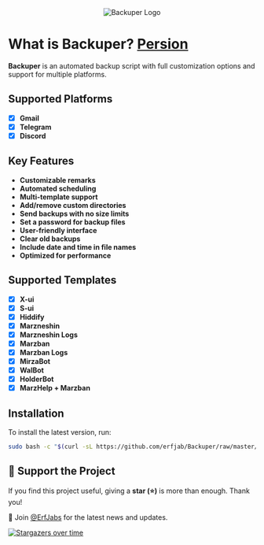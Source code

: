 <div align="center">
  <img src="https://github.com/user-attachments/assets/16cc16e2-f1e5-4ae8-9b5f-bbea33fa39bd" alt="Backuper Logo" />
</div>

# What is Backuper? [Persion](readme-fa.md)
**Backuper** is an automated backup script with full customization options and support for multiple platforms.  

## Supported Platforms  

- [x] **Gmail**  
- [x] **Telegram**  
- [x] **Discord**  

## Key Features  

- **Customizable remarks**  
- **Automated scheduling**  
- **Multi-template support**  
- **Add/remove custom directories**  
- **Send backups with no size limits**  
- **Set a password for backup files**  
- **User-friendly interface**  
- **Clear old backups**  
- **Include date and time in file names**  
- **Optimized for performance**  

## Supported Templates  

- [x] **X-ui**  
- [x] **S-ui**  
- [x] **Hiddify**
- [x] **Marzneshin**  
- [x] **Marzneshin Logs**  
- [x] **Marzban**  
- [x] **Marzban Logs**  
- [x] **MirzaBot**  
- [x] **WalBot**  
- [x] **HolderBot**
- [x] **MarzHelp + Marzban** 

## Installation  

To install the latest version, run:  

```bash
sudo bash -c "$(curl -sL https://github.com/erfjab/Backuper/raw/master/backuper.sh)"
```  

## 💙 Support the Project  

If you find this project useful, giving a **star (⭐)** is more than enough. Thank you!  

🔹 Join [@ErfJabs](https://t.me/erfjabs) for the latest news and updates.  

[![Stargazers over time](https://starchart.cc/erfjab/Backuper.svg?variant=adaptive)](https://starchart.cc/erfjab/Backuper)  
